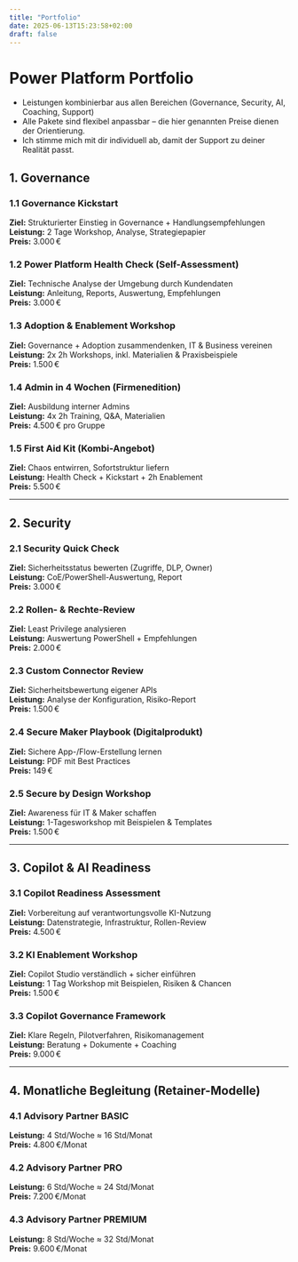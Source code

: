 ```yaml
---
title: "Portfolio"
date: 2025-06-13T15:23:58+02:00
draft: false
---
```


# Power Platform Portfolio

- Leistungen kombinierbar aus allen Bereichen (Governance, Security, AI, Coaching, Support)  
- Alle Pakete sind flexibel anpassbar – die hier genannten Preise dienen der Orientierung.  
- Ich stimme mich mit dir individuell ab, damit der Support zu deiner Realität passt.

## 1. Governance

### 1.1 Governance Kickstart
**Ziel:** Strukturierter Einstieg in Governance + Handlungsempfehlungen  
**Leistung:** 2 Tage Workshop, Analyse, Strategiepapier  
**Preis:** 3.000 €

### 1.2 Power Platform Health Check (Self-Assessment)
**Ziel:** Technische Analyse der Umgebung durch Kundendaten  
**Leistung:** Anleitung, Reports, Auswertung, Empfehlungen  
**Preis:** 3.000 €

### 1.3 Adoption & Enablement Workshop
**Ziel:** Governance + Adoption zusammendenken, IT & Business vereinen  
**Leistung:** 2x 2h Workshops, inkl. Materialien & Praxisbeispiele  
**Preis:** 1.500 €

### 1.4 Admin in 4 Wochen (Firmenedition)
**Ziel:** Ausbildung interner Admins  
**Leistung:** 4x 2h Training, Q&A, Materialien  
**Preis:** 4.500 € pro Gruppe

### 1.5 First Aid Kit (Kombi-Angebot)
**Ziel:** Chaos entwirren, Sofortstruktur liefern  
**Leistung:** Health Check + Kickstart + 2h Enablement  
**Preis:** 5.500 €

---

## 2. Security

### 2.1 Security Quick Check
**Ziel:** Sicherheitsstatus bewerten (Zugriffe, DLP, Owner)  
**Leistung:** CoE/PowerShell-Auswertung, Report  
**Preis:** 3.000 €

### 2.2 Rollen- & Rechte-Review
**Ziel:** Least Privilege analysieren  
**Leistung:** Auswertung PowerShell + Empfehlungen  
**Preis:** 2.000 €

### 2.3 Custom Connector Review
**Ziel:** Sicherheitsbewertung eigener APIs  
**Leistung:** Analyse der Konfiguration, Risiko-Report  
**Preis:** 1.500 €

### 2.4 Secure Maker Playbook (Digitalprodukt)
**Ziel:** Sichere App-/Flow-Erstellung lernen  
**Leistung:** PDF mit Best Practices  
**Preis:** 149 €

### 2.5 Secure by Design Workshop
**Ziel:** Awareness für IT & Maker schaffen  
**Leistung:** 1-Tagesworkshop mit Beispielen & Templates  
**Preis:** 1.500 €

---

## 3. Copilot & AI Readiness

### 3.1 Copilot Readiness Assessment
**Ziel:** Vorbereitung auf verantwortungsvolle KI-Nutzung  
**Leistung:** Datenstrategie, Infrastruktur, Rollen-Review  
**Preis:** 4.500 €

### 3.2 KI Enablement Workshop
**Ziel:** Copilot Studio verständlich + sicher einführen  
**Leistung:** 1 Tag Workshop mit Beispielen, Risiken & Chancen  
**Preis:** 1.500 €

### 3.3 Copilot Governance Framework
**Ziel:** Klare Regeln, Pilotverfahren, Risikomanagement  
**Leistung:** Beratung + Dokumente + Coaching  
**Preis:** 9.000 €

---

## 4. Monatliche Begleitung (Retainer-Modelle)

### 4.1 Advisory Partner BASIC
**Leistung:** 4 Std/Woche ≈ 16 Std/Monat  
**Preis:** 4.800 €/Monat

### 4.2 Advisory Partner PRO
**Leistung:** 6 Std/Woche ≈ 24 Std/Monat  
**Preis:** 7.200 €/Monat

### 4.3 Advisory Partner PREMIUM
**Leistung:** 8 Std/Woche ≈ 32 Std/Monat  
**Preis:** 9.600 €/Monat


